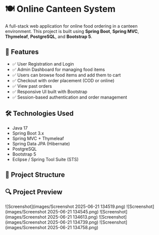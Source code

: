 # 🍽️ Online Canteen System

A full-stack web application for online food ordering in a canteen environment.
This project is built using **Spring Boot**, **Spring MVC**, **Thymeleaf**, **PostgreSQL**, and **Bootstrap 5**.

## 🚀 Features

- ✅ User Registration and Login
- ✅ Admin Dashboard for managing food items
- ✅ Users can browse food items and add them to cart
- ✅ Checkout with order placement (COD or online)
- ✅ View past orders
- ✅ Responsive UI built with Bootstrap
- ✅ Session-based authentication and order management

## 🛠️ Technologies Used

- Java 17
- Spring Boot 3.x
- Spring MVC + Thymeleaf
- Spring Data JPA (Hibernate)
- PostgreSQL
- Bootstrap 5
- Eclipse / Spring Tool Suite (STS)

## 📁 Project Structure

## 🔍 Project Preview

![Screenshot](images/Screenshot 2025-06-21 134519.png)
![Screenshot](images/Screenshot 2025-06-21 134545.png)
![Screenshot](images/Screenshot 2025-06-21 134613.png)
![Screenshot](images/Screenshot 2025-06-21 134739.png)
![Screenshot](images/Screenshot 2025-06-21 134758.png)




